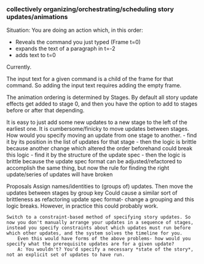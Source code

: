 
### collectively organizing/orchestrating/scheduling story updates/animations

Situation: You are doing an action which, in this order:

- Reveals the command you just typed (Frame t=0)
- expands the text of a paragraph in t=-2
- adds text to t=0

Currently.

The input text for a given command is a child of the frame for that command. So adding the input text requires adding the empty frame.

The animation ordering is determined by Stages.
By default all story update effects get added to stage 0, and then you have the option to add to stages before or after that depending.

It is easy to just add some new updates to a new stage to the left of the earliest one. It is cumbersome/finicky to move updates between stages.
    How would you specify moving an update from one stage to another.
    - find it by its position in the list of updates for that stage
        - then the logic is brittle because another change which altered the order beforehand could break this logic
    - find it by the structure of the update spec
        - then the logic is brittle because the update spec format can be adjusted/refactored to accomplish the same thing, but now the rule for finding the right update/series of updates will have broken

Proposals
    Assign names/identities to (groups of) updates. Then move the updates between stages by group key
        Could cause a similar sort of brittleness as refactoring update spec format- change a grouping and this logic breaks. However, in practice this could probably work.
    
    Switch to a constraint-based method of specifying story updates. So now you don't manually arrange your updates in a sequence of stages, instead you specify constraints about which updates must run before which other updates, and the system solves the timeline for you.
        Even this would have forms of the above problems- how would you specify what the prerequisite updates are for a given update?
        A: You wouldn't? You'd specify a necessary *state of the story*, not an explicit set of updates to have run.

